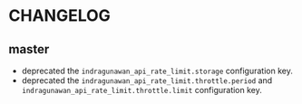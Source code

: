 CHANGELOG
=========

master
------

* deprecated the `indragunawan_api_rate_limit.storage` configuration key.
* deprecated the `indragunawan_api_rate_limit.throttle.period` and `indragunawan_api_rate_limit.throttle.limit` configuration key.
